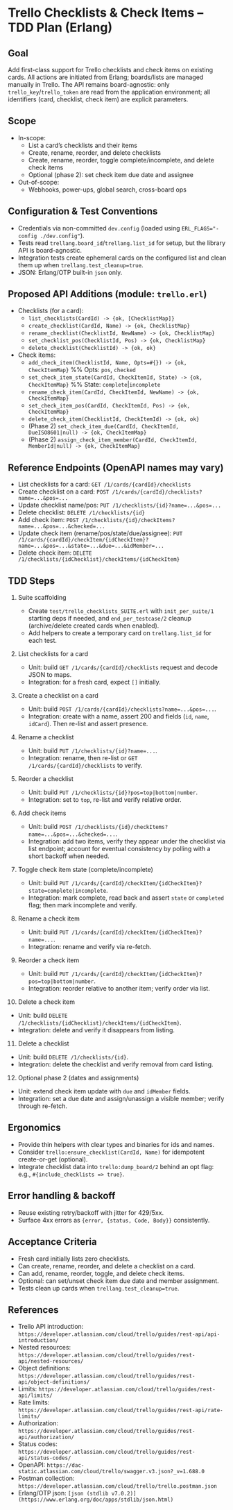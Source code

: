 Trello Checklists & Check Items – TDD Plan (Erlang)
===================================================

Goal
----
Add first-class support for Trello checklists and check items on existing cards. All actions are initiated from Erlang; boards/lists are managed manually in Trello. The API remains board-agnostic: only `trello_key`/`trello_token` are read from the application environment; all identifiers (card, checklist, check item) are explicit parameters.

Scope
-----
- In-scope:
  - List a card’s checklists and their items
  - Create, rename, reorder, and delete checklists
  - Create, rename, reorder, toggle complete/incomplete, and delete check items
  - Optional (phase 2): set check item due date and assignee
- Out-of-scope:
  - Webhooks, power-ups, global search, cross-board ops

Configuration & Test Conventions
--------------------------------
- Credentials via non-committed `dev.config` (loaded using `ERL_FLAGS="-config ./dev.config"`).
- Tests read `trellang.board_id`/`trellang.list_id` for setup, but the library API is board-agnostic.
- Integration tests create ephemeral cards on the configured list and clean them up when `trellang.test_cleanup=true`.
- JSON: Erlang/OTP built-in `json` only.

Proposed API Additions (module: `trello.erl`)
---------------------------------------------
- Checklists (for a card):
  - `list_checklists(CardId) -> {ok, [ChecklistMap]}`
  - `create_checklist(CardId, Name) -> {ok, ChecklistMap}`
  - `rename_checklist(ChecklistId, NewName) -> {ok, ChecklistMap}`
  - `set_checklist_pos(ChecklistId, Pos) -> {ok, ChecklistMap}`
  - `delete_checklist(ChecklistId) -> {ok, ok}`
- Check items:
  - `add_check_item(ChecklistId, Name, Opts=#{}) -> {ok, CheckItemMap}`  %% Opts: `pos`, `checked`
  - `set_check_item_state(CardId, CheckItemId, State) -> {ok, CheckItemMap}` %% State: `complete`|`incomplete`
  - `rename_check_item(CardId, CheckItemId, NewName) -> {ok, CheckItemMap}`
  - `set_check_item_pos(CardId, CheckItemId, Pos) -> {ok, CheckItemMap}`
  - `delete_check_item(ChecklistId, CheckItemId) -> {ok, ok}`
  - (Phase 2) `set_check_item_due(CardId, CheckItemId, DueISO8601|null) -> {ok, CheckItemMap}`
  - (Phase 2) `assign_check_item_member(CardId, CheckItemId, MemberId|null) -> {ok, CheckItemMap}`

Reference Endpoints (OpenAPI names may vary)
-------------------------------------------
- List checklists for a card: `GET /1/cards/{cardId}/checklists`
- Create checklist on a card: `POST /1/cards/{cardId}/checklists?name=...&pos=...`
- Update checklist name/pos: `PUT /1/checklists/{id}?name=...&pos=...`
- Delete checklist: `DELETE /1/checklists/{id}`
- Add check item: `POST /1/checklists/{id}/checkItems?name=...&pos=...&checked=...`
- Update check item (rename/pos/state/due/assignee): `PUT /1/cards/{cardId}/checkItem/{idCheckItem}?name=...&pos=...&state=...&due=...&idMember=...`
- Delete check item: `DELETE /1/checklists/{idChecklist}/checkItems/{idCheckItem}`

TDD Steps
---------
1) Suite scaffolding
   - Create `test/trello_checklists_SUITE.erl` with `init_per_suite/1` starting deps if needed, and `end_per_testcase/2` cleanup (archive/delete created cards when enabled).
   - Add helpers to create a temporary card on `trellang.list_id` for each test.

2) List checklists for a card
   - Unit: build `GET /1/cards/{cardId}/checklists` request and decode JSON to maps.
   - Integration: for a fresh card, expect `[]` initially.

3) Create a checklist on a card
   - Unit: build `POST /1/cards/{cardId}/checklists?name=...&pos=...`.
   - Integration: create with a name, assert 200 and fields (`id`, `name`, `idCard`). Then re-list and assert presence.

4) Rename a checklist
   - Unit: build `PUT /1/checklists/{id}?name=...`.
   - Integration: rename, then re-list or `GET /1/cards/{cardId}/checklists` to verify.

5) Reorder a checklist
   - Unit: build `PUT /1/checklists/{id}?pos=top|bottom|number`.
   - Integration: set to `top`, re-list and verify relative order.

6) Add check items
   - Unit: build `POST /1/checklists/{id}/checkItems?name=...&pos=...&checked=...`.
   - Integration: add two items, verify they appear under the checklist via list endpoint; account for eventual consistency by polling with a short backoff when needed.

7) Toggle check item state (complete/incomplete)
   - Unit: build `PUT /1/cards/{cardId}/checkItem/{idCheckItem}?state=complete|incomplete`.
   - Integration: mark complete, read back and assert `state` or `completed` flag; then mark incomplete and verify.

8) Rename a check item
   - Unit: build `PUT /1/cards/{cardId}/checkItem/{idCheckItem}?name=...`.
   - Integration: rename and verify via re-fetch.

9) Reorder a check item
   - Unit: build `PUT /1/cards/{cardId}/checkItem/{idCheckItem}?pos=top|bottom|number`.
   - Integration: reorder relative to another item; verify order via list.

10) Delete a check item
   - Unit: build `DELETE /1/checklists/{idChecklist}/checkItems/{idCheckItem}`.
   - Integration: delete and verify it disappears from listing.

11) Delete a checklist
   - Unit: build `DELETE /1/checklists/{id}`.
   - Integration: delete the checklist and verify removal from card listing.

12) Optional phase 2 (dates and assignments)
   - Unit: extend check item update with `due` and `idMember` fields.
   - Integration: set a due date and assign/unassign a visible member; verify through re-fetch.

Ergonomics
----------
- Provide thin helpers with clear types and binaries for ids and names.
- Consider `trello:ensure_checklist(CardId, Name)` for idempotent create-or-get (optional).
- Integrate checklist data into `trello:dump_board/2` behind an opt flag: e.g., `#{include_checklists => true}`.

Error handling & backoff
------------------------
- Reuse existing retry/backoff with jitter for 429/5xx.
- Surface 4xx errors as `{error, {status, Code, Body}}` consistently.

Acceptance Criteria
-------------------
- Fresh card initially lists zero checklists.
- Can create, rename, reorder, and delete a checklist on a card.
- Can add, rename, reorder, toggle, and delete check items.
- Optional: can set/unset check item due date and member assignment.
- Tests clean up cards when `trellang.test_cleanup=true`.

References
----------
- Trello API introduction: `https://developer.atlassian.com/cloud/trello/guides/rest-api/api-introduction/`
- Nested resources: `https://developer.atlassian.com/cloud/trello/guides/rest-api/nested-resources/`
- Object definitions: `https://developer.atlassian.com/cloud/trello/guides/rest-api/object-definitions/`
- Limits: `https://developer.atlassian.com/cloud/trello/guides/rest-api/limits/`
- Rate limits: `https://developer.atlassian.com/cloud/trello/guides/rest-api/rate-limits/`
- Authorization: `https://developer.atlassian.com/cloud/trello/guides/rest-api/authorization/`
- Status codes: `https://developer.atlassian.com/cloud/trello/guides/rest-api/status-codes/`
- OpenAPI: `https://dac-static.atlassian.com/cloud/trello/swagger.v3.json?_v=1.688.0`
- Postman collection: `https://developer.atlassian.com/cloud/trello/trello.postman.json`
- Erlang/OTP json: `[json (stdlib v7.0.2)](https://www.erlang.org/doc/apps/stdlib/json.html)`


